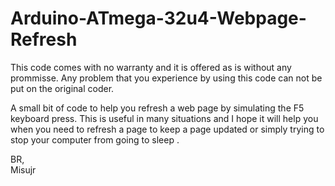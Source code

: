 # Arduino-ATmega-32u4-Webpage-Refresh

This code comes with no warranty and it is offered as is without any prommisse. Any problem that you experience by using this code can not be put on the original coder.


A small bit of code to help you refresh a web page by simulating the F5 keyboard press.
This is useful in many situations and I hope it will help you when you need to refresh a page to keep a page updated or simply trying to stop your computer from going to sleep . 


BR,<br>
Misujr

